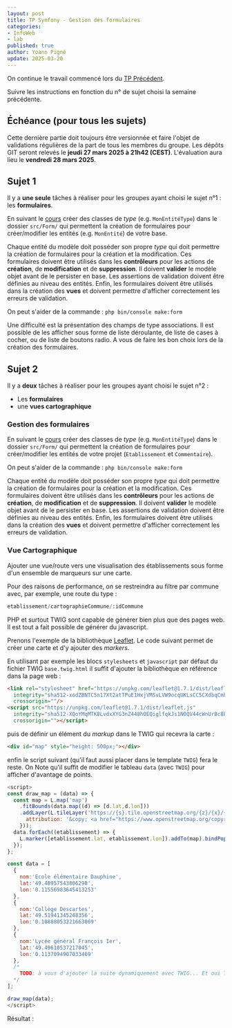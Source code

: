 ```yaml
---
layout: post
title: TP Symfony - Gestion des formulaires
categories:  
- InfoWeb
- lab
published: true
author: Yoann Pigné
update: 2025-03-20
---
```


On  continue le travail commencé lors du [TP Précédent](http://pigne.org/teaching/infoweb/lab/TP-Symfony-Modeles).


Suivre les instructions en fonction du n° de sujet choisi la semaine précédente. 

## Échéance (pour tous les sujets)

Cette dernière partie doit toujours être versionnée et faire l'objet de validations régulières de la part de tous les membres du groupe. Les dépôts GIT seront relevés le **jeudi 27 mars 2025 à 21h42 (CEST)**. L'évaluation aura lieu le **vendredi 28 mars 2025**.

## Sujet 1

Il y a **une seule** tâches à réaliser pour les groupes ayant choisi le sujet n°1 : les **formulaires**.


En suivant le [cours](https://pigne.org/teaching/infoweb/lecture/Symfony-Forms) créer  des classes de *type* (e.g. `MonEntitéType`) dans le dossier `src/Form/` qui permettent la création de formulaires pour créer/modifier les entités (e.g. `MonEntité`) de votre base. 

Chaque entité du modèle doit posséder son propre *type* qui doit permettre la création de formulaires pour la création et la modification. Ces formulaires doivent être utilisés dans les **contrôleurs** pour les actions de **création**, de **modification** et de **suppression**. Il doivent **valider** le modèle objet avant de le persister en base. Les assertions de validation doivent être définies au niveau des entités. Enfin, les formulaires doivent être utilisés dans la création des **vues** et doivent permettre d'afficher correctement  les erreurs de validation.

On peut s'aider de la commande : `php bin/console make:form`

Une difficulté est la présentation des champs de type associations. Il est possible de les afficher sous forme de liste déroulante, de liste de cases à cocher, ou de liste de boutons radio. A vous de faire les bon choix lors de la création des formulaires.

## Sujet 2

Il y a **deux** tâches à réaliser pour les groupes ayant choisi le sujet n°2 : 

  - Les **formulaires**
  - une **vues cartographique**

### Gestion des formulaires

En suivant le [cours](https://pigne.org/teaching/infoweb/lecture/Symfony-Forms) créer  des classes de *type* (e.g. `MonEntitéType`) dans le dossier `src/Form/` qui permettent la création de formulaires pour créer/modifier les entités de votre projet (`Etablissement` et `Commentaire`). 

On peut s'aider de la commande : `php bin/console make:form`

Chaque entité du modèle doit posséder son propre *type* qui doit permettre la création de formulaires pour la création et la modification. Ces formulaires doivent être utilisés dans les **contrôleurs** pour les actions de **création**, de **modification** et de **suppression**. Il doivent **valider** le modèle objet avant de le persister en base. Les assertions de validation doivent être définies au niveau des entités. Enfin, les formulaires doivent être utilisés dans la création des **vues** et doivent permettre d'afficher correctement  les erreurs de validation.

### Vue Cartographique

Ajouter une vue/route vers une visualisation des établissements sous forme d'un ensemble de marqueurs sur une carte. 

Pour des raisons de performance, on se restreindra au filtre par commune avec, par exemple, une route du type :
```php
etablissement/cartographieCommune/:idCommune
```

PHP et surtout TWIG sont capable de générer bien plus que des pages web. Il est tout a fait possible de générer du javascript.

Prenons l'exemple de la bibliothèque [Leaflet](http://leafletjs.com). Le code suivant permet de créer une carte et d'y ajouter des _markers_.

En utilisant par exemple les blocs `stylesheets` et `javascript` par défaut du fichier  TWIG  `base.twig.html` il suffit d'ajouter la bibliothèque en référence dans la page web :

```html
<link rel="stylesheet" href="https://unpkg.com/leaflet@1.7.1/dist/leaflet.css"
  integrity="sha512-xodZBNTC5n17Xt2atTPuE1HxjVMSvLVW9ocqUKLsCC5CXdbqCmblAshOMAS6/keqq/sMZMZ19scR4PsZChSR7A=="
  crossorigin=""/>
<script src="https://unpkg.com/leaflet@1.7.1/dist/leaflet.js"
  integrity="sha512-XQoYMqMTK8LvdxXYG3nZ448hOEQiglfqkJs1NOQV44cWnUrBc8PkAOcXy20w0vlaXaVUearIOBhiXZ5V3ynxwA=="
  crossorigin=""></script>
```

puis de définir un élément du *markup* dans le TWIG qui recevra la carte :

```html
<div id="map" style="height: 500px;"></div>
```

enfin le script suivant (qu'il faut aussi placer dans le template `TWIG`) fera le reste. On Note  qu'il suffit de modifier le tableau `data` (avec `TWIG`) pour afficher d'avantage de  points.

```javascript
<script>
const draw_map = (data) => {  
  const map = L.map('map')
    .fitBounds(data.map((d) => [d.lat,d.lon]))
    .addLayer(L.tileLayer('https://{s}.tile.openstreetmap.org/{z}/{x}/{y}.png', {
      attribution: '&copy; <a href="https://www.openstreetmap.org/copyright">OpenStreetMap</a> contributors'
    }));
  data.forEach((etablissement) => {
    L.marker([etablissement.lat, etablissement.lon]).addTo(map).bindPopup("<b>"+etablissement.nom+"</b>");
  });
};

const data = [
  {
    nom:'Ecole élémentaire Dauphine',
    lat:'49.48957543806298',
    lon:'0.11556983645413253'
  },
  {
    nom:'Collège Descartes',
    lat:'49.51941345248356',
    lon:'0.10888053221663069'
  },
  {
    nom:'Lycée général François Ier',
    lat:'49.49610537217045',
    lon:'0.1137094907033469'
  },
  /*
    TODO: à vous d'ajouter la suite dynamiquement avec TWIG... Et oui TWIG sait générer du javascript !
  */
];

draw_map(data);
</script>
```

Résultat :


<link rel="stylesheet" href="https://unpkg.com/leaflet@1.7.1/dist/leaflet.css"
  integrity="sha512-xodZBNTC5n17Xt2atTPuE1HxjVMSvLVW9ocqUKLsCC5CXdbqCmblAshOMAS6/keqq/sMZMZ19scR4PsZChSR7A=="
  crossorigin=""/>
<script src="https://unpkg.com/leaflet@1.7.1/dist/leaflet.js"
  integrity="sha512-XQoYMqMTK8LvdxXYG3nZ448hOEQiglfqkJs1NOQV44cWnUrBc8PkAOcXy20w0vlaXaVUearIOBhiXZ5V3ynxwA=="
  crossorigin=""></script>

<div id="map" style="height: 500px;     page-break-inside:avoid;
"></div>
<script>
const draw_map = (data) => {  
  const map = L.map('map')
    .fitBounds(data.map((d) => [d.lat,d.lon]))
    .addLayer(L.tileLayer('https://{s}.tile.openstreetmap.org/{z}/{x}/{y}.png', {
        attribution: '&copy; <a href="https://www.openstreetmap.org/copyright">OpenStreetMap</a> contributors'
    }));
  
  let marker;
  data.forEach((etablissement) => {
    marker = L.marker([etablissement.lat, etablissement.lon]).addTo(map).bindPopup("<b>"+etablissement.nom+"</b>");
  });

  marker.openPopup();
};


const data = [
  {
    nom:'Ecole élémentaire Dauphine',
    lat:'49.48957543806298',
    lon:'0.11556983645413253'
  },
  {
    nom:'Collège Descartes',
    lat:'49.51941345248356',
    lon:'0.10888053221663069'
  },
  {
    nom:'Lycée général François Ier',
    lat:'49.49610537217045',
    lon:'0.1137094907033469'
  },
];


draw_map(data);

</script>


<!-- 
## Gestion d'authentification et de droits d'utilisateurs

Pour notre application  on souhaite les droits suivants :

- les administrateurs :
  - peuvent créer/modifier/supprimer des musées
- les utilisateurs non-administrateurs:
  - peuvent commenter sur les musées
- les visiteurs non-connectés:
  - peuvent consulter les musées et et les commentaires

Les administrateurs peuvent faire ce que les utilisateurs veuvent faire.

Les utilisateurs connectés peuvent faire ce que les visiteurs peuvent faire.


Symfony possède un mécanisme de base pour la gestion d'utilisateurs. A l'aire un _bundle_ supplémentaire, il est très facile de mettre en place des mécanismes classiques de connexion, déconnexion, et enregistrement de nouveaux utilisateurs.

### Le bundle FOSUserBundle

Suivre les 7 étapes de configuration du bundle ici :
[https://symfony.com/doc/master/bundles/FOSUserBundle/index.html](https://symfony.com/doc/master/bundles/FOSUserBundle)

### _Fixtures_ pour les utilisateurs

Pour simplifier la manipulation des utilisateurs on crée une nouvelle classe de _fixture_ qui permet de générer des utilisateurs avec leur mot de passe. Dans l'exemple suivant la classe  `LoadUserData`  dans le fichier `src/AppBundle/DataFixtures/ORM/LoadUserData.php` permet de créer 2 utilisateurs :

| login | mdp | role |
|-------|-----|------|
| admin | admin | ROLE_ADMIN |
| user  | user | ROLE_USER |


```php
<?php
// src/AppBundle/DataFixtures/ORM/LoadUserData.php

namespace AppBundle\DataFixtures\ORM;

use Doctrine\Common\DataFixtures\FixtureInterface;
use Doctrine\Common\Persistence\ObjectManager;
use Symfony\Component\DependencyInjection\ContainerAwareInterface;
use Symfony\Component\DependencyInjection\ContainerInterface;

class LoadUserData implements FixtureInterface, ContainerAwareInterface
{
    private $container = 'Private';


    public function load(ObjectManager $manager)
    {

        // Get our userManager, you must implement `ContainerAwareInterface`
        $userManager = $this->container->get('fos_user.user_manager');

        // Create our user and set details
        $admin = $userManager->createUser();
        $admin->setUsername('admin');
        $admin->setEmail('admin@domain.com');
        $admin->setPlainPassword('admin');
        //$user->setPassword('3NCRYPT3D-V3R51ON');
        $admin->setEnabled(true);
        $admin->setRoles(array('ROLE_ADMIN'));

        // Update the user
        $userManager->updateUser($admin, true);


        // Create our user and set details
        $user = $userManager->createUser();
        $user->setUsername('user');
        $user->setEmail('user@domain.com');
        $user->setPlainPassword('user');
        //$user->setPassword('3NCRYPT3D-V3R51ON');
        $user->setEnabled(true);
        $user->setRoles(array('ROLE_USER'));

        // Update the user
        $userManager->updateUser($user, true);




        $manager->persist($admin);
        $manager->persist($user);
        $manager->flush();

    }

    public function setContainer(ContainerInterface $container = null)
    {
        $this->container = $container;
    }
    /**
     * @return ContainerInterface
     */
    public function getContainer()
    {
        return $this->container;
    }

}
```

On génère les données avec la commande :

```bash
php bin/console doctrine:fixtures:load
```

### Gestion des droits

Les droits se gèrent ensuite en associant des _roles_ à des _routes_  grâce à des expressions rationnelles dans le fichier `security.yml`

```yml
# ...
access_control:
        - { path: ^/login$, role: IS_AUTHENTICATED_ANONYMOUSLY }
        - { path: ^/register, role: IS_AUTHENTICATED_ANONYMOUSLY }
        - { path: ^/resetting, role: IS_AUTHENTICATED_ANONYMOUSLY }
        - { path: ^/musee/[0-9]+/edit$, role: ROLE_ADMIN }
        - { path: ^/musee/[0-9]+/comment$, role: ROLE_USER }
        - ...
```

### Sécurisation des contrôleurs

On utilise la fonction `denyAccessUnlessGranted` dans les actions de contrôleurs pour s'assurer qu'un utilisateur est autorisé a faire cette action

```php
<?php
class SomeController {

  public function someAction($name)
  {
    // Exception levée si l'utilisateur n'est pas administrateur
    $this->denyAccessUnlessGranted('ROLE_ADMIN', null, 'Unable to access this page!');
// ...

```

### Sécurisation des vues

Dans les vues on va choisir ce que l'on veut montrer en fonctions des droits de l'utilisateur :

{% raw %}
```liquid
{% if is_granted('ROLE_ADMIN') %}
    <a href="...">Delete</a>
{% endif %}

{% if is_granted('ROLE_USER') %}
    <h2>Donnez votre avis</h2>
    {{ form_start(comment_form) }}
    {{ form_widget(comment_form) }}
    {{ form_end(comment_form) }}
{% endif %}
```
{% endraw %}
### Surcharger les templates de FOSUserBundle

[Overriding Default FOSUserBundle Templates](http://symfony.com/doc/current/bundles/FOSUserBundle/overriding_templates.html) -->
